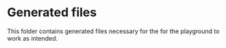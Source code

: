 # Generated files

This folder contains generated files necessary for the for the playground to work as intended.

